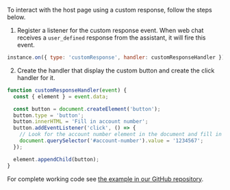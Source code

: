 To interact with the host page using a custom response, follow the steps below.

1. Register a listener for the custom response event. When web chat receives a `user_defined` response from the assistant, it will fire this event.
```javascript
instance.on({ type: 'customResponse', handler: customResponseHandler });
```
2. Create the handler that display the custom button and create the click handler for it.
```javascript
function customResponseHandler(event) {
  const { element } = event.data;

  const button = document.createElement('button');
  button.type = 'button';
  button.innerHTML = 'Fill in account number';
  button.addEventListener('click', () => {
    // Look for the account number element in the document and fill in the account number.
    document.querySelector('#account-number').value = '1234567';
  });

  element.appendChild(button);
}
```

For complete working code see [the example in our GitHub repository](https://github.com/watson-developer-cloud/assistant-toolkit/tree/master/integrations/webchat/examples/page-interaction).